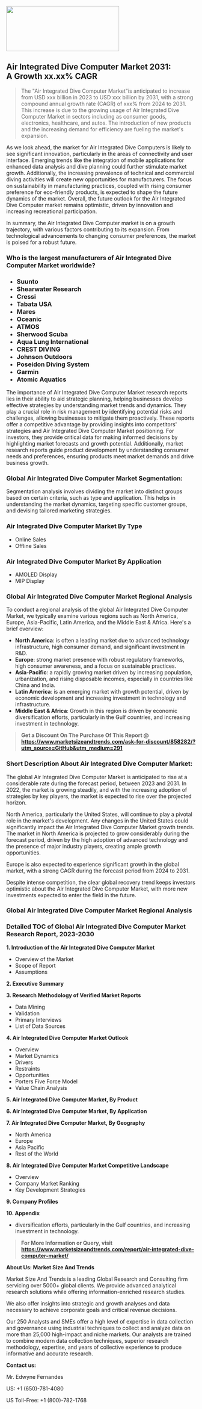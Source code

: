 <img src="https://100x100musica.es/wp-content/uploads/2024/12/Verified-Market-Reports-4-300x120.jpg" alt="" width="300" height="120" class="alignnone size-medium wp-image-100382" /><h2>Air Integrated Dive Computer Market 2031: A&nbsp;Growth&nbsp;xx.xx% CAGR</h2><blockquote id="" class="">The "Air Integrated Dive Computer Market"is anticipated to increase from USD xxx billion in 2023 to USD xxx billion by 2031, with a strong compound annual growth rate (CAGR) of xxx% from 2024 to 2031. This increase is due to the growing usage of Air Integrated Dive Computer Market in sectors including as consumer goods, electronics, healthcare, and autos. The introduction of new products and the increasing demand for efficiency are fueling the market's expansion.</blockquote><p></div><p>As we look ahead, the market for Air Integrated Dive Computers is likely to see significant innovation, particularly in the areas of connectivity and user interface. Emerging trends like the integration of mobile applications for enhanced data analysis and dive planning could further stimulate market growth. Additionally, the increasing prevalence of technical and commercial diving activities will create new opportunities for manufacturers. The focus on sustainability in manufacturing practices, coupled with rising consumer preference for eco-friendly products, is expected to shape the future dynamics of the market. Overall, the future outlook for the Air Integrated Dive Computer market remains optimistic, driven by innovation and increasing recreational participation.</p><p>In summary, the Air Integrated Dive Computer market is on a growth trajectory, with various factors contributing to its expansion. From technological advancements to changing consumer preferences, the market is poised for a robust future.</p></p><h3 id="" class="">Who is the largest manufacturers of&nbsp;Air Integrated Dive Computer Market worldwide?</h3><h3 class=""><p><ul><li>Suunto </li><li> Shearwater Research </li><li> Cressi </li><li> Tabata USA </li><li> Mares </li><li> Oceanic </li><li> ATMOS </li><li> Sherwood Scuba </li><li> Aqua Lung International </li><li> CREST DIVING </li><li> Johnson Outdoors </li><li> Poseidon Diving System </li><li> Garmin </li><li> Atomic Aquatics</li></ul></p></h3><p id="ember58" class="ember-view reader-text-block__paragraph">The importance of&nbsp;Air Integrated Dive Computer Market research reports lies in their ability to aid strategic planning, helping businesses develop effective strategies by understanding market trends and dynamics. They play a crucial role in risk management by identifying potential risks and challenges, allowing businesses to mitigate them proactively. These reports offer a competitive advantage by providing insights into competitors' strategies and Air Integrated Dive Computer Market positioning. For investors, they provide critical data for making informed decisions by highlighting market forecasts and growth potential. Additionally, market research reports guide product development by understanding consumer needs and preferences, ensuring products meet market demands and drive business growth.</p><h3 id="" class="">Global&nbsp;Air Integrated Dive Computer Market Segmentation:</h3><p id="" class="">Segmentation analysis involves dividing the market into distinct groups based on certain criteria, such as type and application. This helps in understanding the market dynamics, targeting specific customer groups, and devising tailored marketing strategies.</p><h3 id="" class="">Air Integrated Dive Computer Market&nbsp;By Type</h3><p><p><ul><li>Online Sales</li><li> Offline Sales</p></li></ul></p></p><h3 id="" class="">Air Integrated Dive Computer Market&nbsp;By Application</h3><p class=""><p><ul><li>AMOLED Display</li><li> MIP Display</li></ul></p></p><h3 id="" class="">Global Air Integrated Dive Computer Market Regional Analysis</h3><p id="" class="">To conduct a regional analysis of the global Air Integrated Dive Computer Market, we typically examine various regions such as North America, Europe, Asia-Pacific, Latin America, and the Middle East &amp; Africa. Here's a brief overview:</p><ul><li><strong>North America</strong>: is often a leading market due to advanced technology infrastructure, high consumer demand, and significant investment in R&amp;D.</li><li><strong>Europe</strong>: strong market presence with robust regulatory frameworks, high consumer awareness, and a focus on sustainable practices.</li><li><strong>Asia-Pacific</strong>: a rapidly growing market driven by increasing population, urbanization, and rising disposable incomes, especially in countries like China and India.</li><li><strong>Latin America</strong>: is an emerging market with growth potential, driven by economic development and increasing investment in technology and infrastructure.</li><li><strong>Middle East &amp; Africa</strong>: Growth in this region is driven by economic diversification efforts, particularly in the Gulf countries, and increasing investment in technology.</li></ul><blockquote id="" class=""><strong>Get a Discount On The Purchase Of This Report @ <a href="https://www.marketsizeandtrends.com/download-sample/858282/?utm_source=GitHub&utm_medium=291" target="_blank">https://www.marketsizeandtrends.com/ask-for-discount/858282/?utm_source=GitHub&utm_medium=291</a></strong></blockquote><h3>Short Description About Air Integrated Dive Computer Market:</h3><p id="ember58" class="ember-view reader-text-block__paragraph">The global&nbsp;Air Integrated Dive Computer Market&nbsp;is anticipated to rise at a considerable rate during the forecast period, between 2023 and 2031. In 2022, the market is growing steadily, and with the increasing adoption of strategies by key players, the market is expected to rise over the projected horizon.</p><p id="ember59" class="ember-view reader-text-block__paragraph">North America, particularly the United States, will continue to play a pivotal role in the market's development. Any changes in the United States could significantly impact the&nbsp;Air Integrated Dive Computer Market&nbsp;growth trends. The market in North America is projected to grow considerably during the forecast period, driven by the high adoption of advanced technology and the presence of major industry players, creating ample growth opportunities.</p><p id="ember60" class="ember-view reader-text-block__paragraph">Europe is also expected to experience significant growth in the global market, with a strong CAGR during the forecast period from 2024 to 2031.</p><p id="ember61" class="ember-view reader-text-block__paragraph">Despite intense competition, the clear global recovery trend keeps investors optimistic about the&nbsp;Air Integrated Dive Computer Market, with more new investments expected to enter the field in the future.</p><h3 id="" class="">Global Air Integrated Dive Computer Market Regional Analysis</h3><h3 id="" class="">Detailed TOC of Global Air Integrated Dive Computer Market Research Report, 2023-2030</h3><p id="" class=""><strong>1. Introduction of the Air Integrated Dive Computer Market</strong></p><ul><li>Overview of the Market</li><li>Scope of Report</li><li>Assumptions</li></ul><p id="" class=""><strong>2. Executive Summary</strong></p><p id="" class=""><strong>3. Research Methodology of Verified Market Reports</strong></p><ul><li>Data Mining</li><li>Validation</li><li>Primary Interviews</li><li>List of Data Sources</li></ul><p id="" class=""><strong>4. Air Integrated Dive Computer Market Outlook</strong></p><ul><li>Overview</li><li>Market Dynamics</li><li>Drivers</li><li>Restraints</li><li>Opportunities</li><li>Porters Five Force Model</li><li>Value Chain Analysis</li></ul><p id="" class=""><strong>5. Air Integrated Dive Computer Market, By Product</strong></p><p id="" class=""><strong>6. Air Integrated Dive Computer Market, By Application</strong></p><p id="" class=""><strong>7. Air Integrated Dive Computer Market, By Geography</strong></p><ul><li>North America</li><li>Europe</li><li>Asia Pacific</li><li>Rest of the World</li></ul><p id="" class=""><strong>8. Air Integrated Dive Computer Market Competitive Landscape</strong></p><ul><li>Overview</li><li>Company Market Ranking</li><li>Key Development Strategies</li></ul><p id="" class=""><strong>9. Company Profiles</strong></p><p id="" class=""><strong>10. Appendix</strong></p><ul><li>diversification efforts, particularly in the Gulf countries, and increasing investment in technology.</li></ul><blockquote id="" class=""><strong>For More Information or Query, visit <strong><strong><a href="https://www.marketsizeandtrends.com/report/air-integrated-dive-computer-market/" target="_blank">https://www.marketsizeandtrends.com/report/air-integrated-dive-computer-market/</a></strong></strong></strong></blockquote><p id="" class=""><strong>About Us: Market Size And Trends</strong></p><p id="" class="">Market Size And Trends is a leading Global Research and Consulting firm servicing over 5000+ global clients. We provide advanced analytical research solutions while offering information-enriched research studies.</p><p id="" class="">We also offer insights into strategic and growth analyses and data necessary to achieve corporate goals and critical revenue decisions.</p><p id="" class="">Our 250 Analysts and SMEs offer a high level of expertise in data collection and governance using industrial techniques to collect and analyze data on more than 25,000 high-impact and niche markets. Our analysts are trained to combine modern data collection techniques, superior research methodology, expertise, and years of collective experience to produce informative and accurate research.</p><p id="" class=""><strong>Contact us:</strong></p><p id="" class="">Mr. Edwyne Fernandes</p><p id="" class="">US: +1 (650)-781-4080</p><p id="" class="">US Toll-Free: +1 (800)-782-1768</p>
